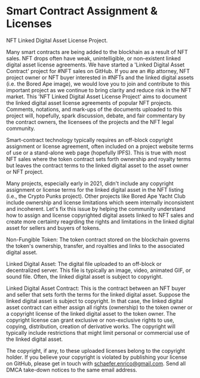 # Smart Contract Assignment & Licenses

NFT Linked Digital Asset License Project.
 
Many smart contracts are being added to the blockhain as a result of NFT sales.  NFT drops often have weak, unintelligible, or non-existent linked digital asset license agreements. We have started a 'Linked Digital Asset Contract' project for #NFT sales on GitHub. If you are an #ip attorney, NFT project owner or NFT buyer interested in #NFTs and the linked digital assets (i.e. the Bored Ape image), we would love you to join and contribute to this important project as we continue to bring clarity and reduce risk in the NFT market. This 'NFT Linked Digital Asset License Project' aims to document the linked digital asset license agreements of popular NFT projects.  Comments, notations, and mark-ups of the documents uploaded to this project will, hopefully, spark discussion, debate, and fair commentary by the contract owners, the licensees of the projects and the NFT legal community.

Smart-contract technology typically requires an off-block copyright assignment or license agreement, often included on a project website terms of use or a stand-alone web page (hopefully IPFS). This is true with most NFT sales where the token contract sets forth ownership and royalty terms but leaves the contract terms to the linked digital asset to the asset owner or NFT project.

Many projects, especially early in 2021, didn't include any copyright assignment or license terms for the linked digital asset in the NFT listing (i.e., the Crypto Punks project). Other projects like Bored Ape Yacht Club include ownership and license limitations which seem internally inconsistent and incoherent. Let's fix this issue by helping the community understand how to assign and license copyrighted digital assets linked to NFT sales and create more certainty reagrding the rights and limitations in the linked digital asset for sellers and buyers of tokens. 

Non-Fungible Token:  The token contract stored on the blockchain governs the token's ownership, transfer, and royalties and links to the associated digital asset.

Linked Digital Asset:  The digital file uploaded to an off-block or decentralized server. This file is typically an image, video, animated GIF, or sound file. Often, the linked digital asset is subject to copyright. 

Linked Digital Asset Contract: This is the contract between an NFT buyer and seller that sets forth the terms for the linked digital asset. Suppose the linked digital asset is subject to copyright. In that case, the linked digital asset contract can either assign all rights (ownership) to the token owner or a copyright license of the linked digital asset to the token owner. The copyright license can grant exclusive or non-exclusive rights to use, copying, distribution, creation of derivative works. The copyright will typically include restrictions that might limit personal or commercial use of the linked digital asset.  

The copyright, if any, to these uploaded licenses belong to the copyright holder.  If you believe your copyright is violated by publishing your license on GitHub, please get in touch with schaefer.enrico@gmail.com. Send all DMCA take-down notices to the same email address. 
